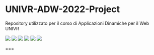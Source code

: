 # UNIVR-ADW-2022-Project
Repository utilizzato per il corso di Applicazioni Dinamiche per il Web UNIVR

![](https://img.shields.io/badge/%20-Java-brown?style=flat-square)
![](https://img.shields.io/badge/%20-Spring-6db33f?style=flat-square)
![](https://img.shields.io/badge/%20-GraphQL-da0093?style=flat-square)
![](https://img.shields.io/badge/%20-Maven-6a6a6a?style=flat-square)
![](https://img.shields.io/badge/%20-Node.js-6da45f?style=flat-square)
![](https://img.shields.io/badge/%20-React-#5ed3f3?style=flat-square)

===
